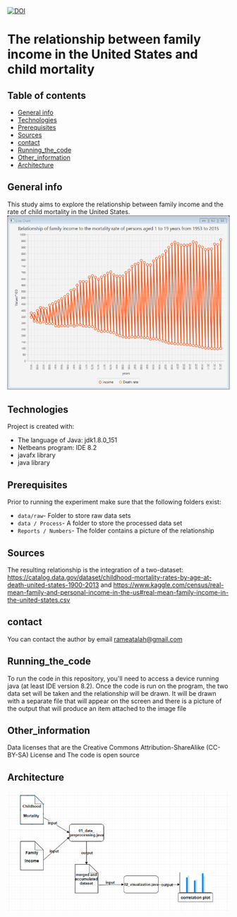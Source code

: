 [![DOI](https://zenodo.org/badge/DOI/10.1997/rami.bar.svg)](https://doi.org/10.1997/rami.bar)
# The relationship between family income in the United States and child mortality
## Table of contents
* [General info](#general-info)
* [Technologies](#technologies)
* [Prerequisites](#Prerequisites)
* [Sources](#Sources)
* [contact](#contact)
* [Running_the_code](#Running_the_code)
* [Other_information](#Other_information)
* [Architecture](#Architecture)
## General info
This study aims to explore the relationship between family income and the rate of child mortality in the United States.
 ![Algorithm schema](image/image.png)
## Technologies
Project is created with:
* The language of Java: jdk1.8.0_151
* Netbeans program: IDE 8.2
* javafx library 
* java library 
## Prerequisites
Prior to running the experiment make sure that the following folders exist:
* `data/raw`- Folder to store raw data sets
* `data / Process`- A folder to store the processed data set
* `Reports / Numbers`- The folder contains a picture of the relationship
 ## Sources
The resulting relationship is the integration of a two-dataset:
https://catalog.data.gov/dataset/childhood-mortality-rates-by-age-at-death-united-states-1900-2013
and https://www.kaggle.com/census/real-mean-family-and-personal-income-in-the-us#real-mean-family-income-in-the-united-states.csv
## contact
You can contact the author by email rameatalah@gmail.com
## Running_the_code
To run the code in this repository, you'll need to access a device running java (at least IDE version 8.2).
Once the code is run on the program, the two data set will be taken and the relationship will be drawn. It will be drawn with a separate file that will appear on the screen and there is a picture of the output that will produce an item attached to the image file
## Other_information
Data licenses that are the Creative Commons Attribution-ShareAlike (CC-BY-SA) License
 and The code is open source
 ## Architecture
 ![Algorithm schema](image/uml.png)
